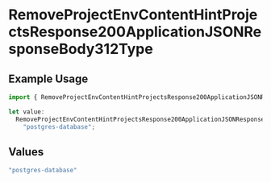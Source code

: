 # RemoveProjectEnvContentHintProjectsResponse200ApplicationJSONResponseBody312Type

## Example Usage

```typescript
import { RemoveProjectEnvContentHintProjectsResponse200ApplicationJSONResponseBody312Type } from "@vercel/sdk/models/operations/removeprojectenv.js";

let value:
  RemoveProjectEnvContentHintProjectsResponse200ApplicationJSONResponseBody312Type =
    "postgres-database";
```

## Values

```typescript
"postgres-database"
```